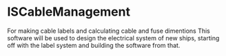 # ISCableManagement
For making cable labels and calculating cable and fuse dimentions
This software will be used to design the electrical system of new ships, starting off with the label system and building the software from that.
